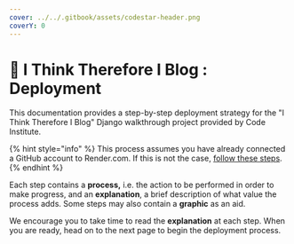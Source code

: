 ```yaml
---
cover: ../../.gitbook/assets/codestar-header.png
coverY: 0
---
```


# 📝 I Think Therefore I Blog : Deployment

This documentation provides a step-by-step deployment strategy for the "I Think Therefore I Blog" Django walkthrough project provided by Code Institute.

{% hint style="info" %}
This process assumes you have already connected a GitHub account to Render.com. If this is not the case, [follow these steps](../../render.com/sign-up.md).
{% endhint %}

Each step contains a **process,** i.e. the action to be performed in order to make progress, and an **explanation**, a brief description of what value the process adds. Some steps may also contain a **graphic** as an aid.

We encourage you to take time to read the **explanation** at each step. When you are ready, head on to the next page to begin the deployment process.
